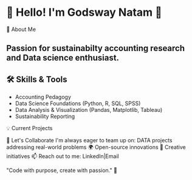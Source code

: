 
# 🌟 Hello! I'm Godsway Natam 🌟  

🌱 About Me
## Passion for sustainabilty accounting research and Data science enthusiast.  

## 🛠️ Skills & Tools 
- Accounting Pedagogy  
- Data Science Foundations (Python, R, SQL, SPSS)    
- Data Analysis & Visualization (Pandas, Matplotlib, Tableau)  
- Sustainability Reporting

💡 Current Projects

  
🎯 Let's Collaborate
I'm always eager to team up on:
DATA projects addressing real-world problems 🌍
Open-source innovations 🤝
Creative initiatives 
📫 Reach out to me: LinkedIn|Email


"Code with purpose, create with passion." 🌟
